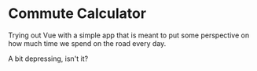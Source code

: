 # Commute Calculator

Trying out Vue with a simple app that is meant to put some perspective on how much time we spend on the road every day.

A bit depressing, isn't it?

